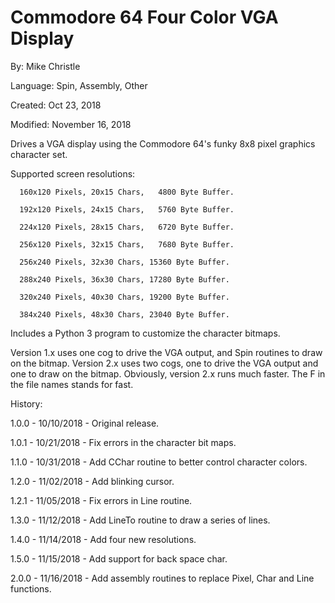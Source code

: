 # Commodore 64 Four Color VGA Display

By: Mike Christle

Language: Spin, Assembly, Other

Created: Oct 23, 2018

Modified: November 16, 2018

Drives a VGA display using the Commodore 64's funky 8x8 pixel graphics character set.

Supported screen resolutions:

      160x120 Pixels, 20x15 Chars,   4800 Byte Buffer.

      192x120 Pixels, 24x15 Chars,   5760 Byte Buffer.

      224x120 Pixels, 28x15 Chars,   6720 Byte Buffer.

      256x120 Pixels, 32x15 Chars,   7680 Byte Buffer.

      256x240 Pixels, 32x30 Chars, 15360 Byte Buffer.

      288x240 Pixels, 36x30 Chars, 17280 Byte Buffer.

      320x240 Pixels, 40x30 Chars, 19200 Byte Buffer.

      384x240 Pixels, 48x30 Chars, 23040 Byte Buffer.

Includes a Python 3 program to customize the character bitmaps.

Version 1.x uses one cog to drive the VGA output, and Spin routines to draw on the bitmap. Version 2.x uses two cogs, one to drive the VGA output and one to draw on the bitmap. Obviously, version 2.x runs much faster. The F in the file names stands for fast.

History:

 1.0.0 - 10/10/2018 - Original release.

 1.0.1 - 10/21/2018 - Fix errors in the character bit maps.

 1.1.0 - 10/31/2018 - Add CChar routine to better control character colors.

 1.2.0 - 11/02/2018 - Add blinking cursor.

 1.2.1 - 11/05/2018 - Fix errors in Line routine.

 1.3.0 - 11/12/2018 - Add LineTo routine to draw a series of lines.

 1.4.0 - 11/14/2018 - Add four new resolutions.

 1.5.0 - 11/15/2018 - Add support for back space char.

 2.0.0 - 11/16/2018 - Add assembly routines to replace Pixel, Char and Line functions.
